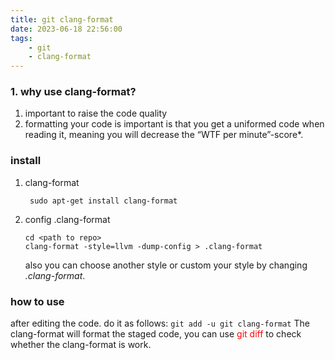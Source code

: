 ```yaml
---
title: git clang-format
date: 2023-06-18 22:56:00
tags:
    - git
    - clang-format
---
```


### 1. why use clang-format?
1. important to raise the code quality
2.  formatting your code is important is that you get a uniformed code when reading it, meaning you will decrease the “WTF per minute”-score*.

### install
1. clang-format
    ```
     sudo apt-get install clang-format
    ```

2. config .clang-format
    ```
    cd <path to repo>    
    clang-format -style=llvm -dump-config > .clang-format
    ```
    also you can choose another style or custom your style by changing *.clang-format*.

### how to use
after editing the code. do it as follows:
    ```
    git add -u
    git clang-format
    ```
The clang-format will format the staged code, you can use <font color=red> git diff </font> to check whether the clang-format is work.

